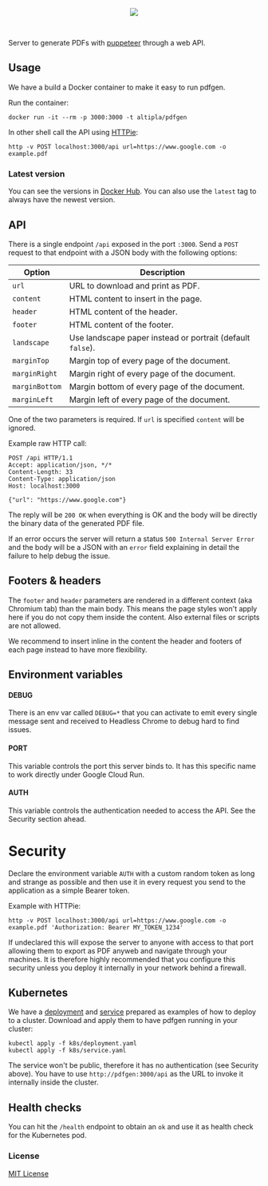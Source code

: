 
<p align="center">
  <img src="https://storage.googleapis.com/altipla-external-files/logos/pdfgen-v2.png">
</p>
<br>

Server to generate PDFs with [puppeteer](https://github.com/GoogleChrome/puppeteer) through a web API.


## Usage

We have a build a Docker container to make it easy to run pdfgen.

Run the container:

```shell
docker run -it --rm -p 3000:3000 -t altipla/pdfgen
```

In other shell call the API using [HTTPie](https://httpie.org/):

```shell
http -v POST localhost:3000/api url=https://www.google.com -o example.pdf
```


### Latest version

You can see the versions in [Docker Hub](https://hub.docker.com/r/altipla/pdfgen/tags/). You can also use the `latest` tag to always have the newest version.


## API

There is a single endpoint `/api` exposed in the port `:3000`. Send a `POST` request to that endpoint with a JSON body with the following options:

| Option | Description |
| ------ | ----------- |
| `url` | URL to download and print as PDF. |
| `content` | HTML content to insert in the page. |
| `header` | HTML content of the header. |
| `footer` | HTML content of the footer. |
| `landscape` | Use landscape paper instead or portrait (default `false`). |
| `marginTop` | Margin top of every page of the document. |
| `marginRight` | Margin right of every page of the document. |
| `marginBottom` | Margin bottom of every page of the document. |
| `marginLeft` | Margin left of every page of the document. |

One of the two parameters is required. If `url` is specified `content` will be ignored.

Example raw HTTP call:

```
POST /api HTTP/1.1
Accept: application/json, */*
Content-Length: 33
Content-Type: application/json
Host: localhost:3000

{"url": "https://www.google.com"}
```

The reply will be `200 OK` when everything is OK and the body will be directly the binary data of the generated PDF file.

If an error occurs the server will return a status `500 Internal Server Error` and the body will be a JSON with an `error` field explaining in detail the failure to help debug the issue.


## Footers & headers

The `footer` and `header` parameters are rendered in a different context (aka Chromium tab) than the main body. This means the page styles won't apply here if you do not copy them inside the content. Also external files or scripts are not allowed.

We recommend to insert inline in the content the header and footers of each page instead to have more flexibility.


## Environment variables

#### DEBUG
There is an env var called `DEBUG=*` that you can activate to emit every single message sent and received to Headless Chrome to debug hard to find issues.

#### PORT
This variable controls the port this server binds to. It has this specific name to work directly under Google Cloud Run.

#### AUTH
This variable controls the authentication needed to access the API. See the Security section ahead.


# Security

Declare the environment variable `AUTH` with a custom random token as long and strange as possible and then use it in every request you send to the application as a simple Bearer token.

Example with HTTPie:


```shell
http -v POST localhost:3000/api url=https://www.google.com -o example.pdf 'Authorization: Bearer MY_TOKEN_1234'
```

If undeclared this will expose the server to anyone with access to that port allowing them to export as PDF anyweb and navigate through your machines. It is therefore highly recommended that you configure this security unless you deploy it internally in your network behind a firewall.


## Kubernetes

We have a [deployment](k8s/deployment.yaml) and [service](k8s/service.yaml) prepared as examples of how to deploy to a cluster. Download and apply them to have pdfgen running in your cluster:

```
kubectl apply -f k8s/deployment.yaml
kubectl apply -f k8s/service.yaml
```

The service won't be public, therefore it has no authentication (see Security above). You have to use `http://pdfgen:3000/api` as the URL to invoke it internally inside the cluster.


## Health checks

You can hit the `/health` endpoint to obtain an `ok` and use it as health check for the Kubernetes pod.


### License

[MIT License](LICENSE)
